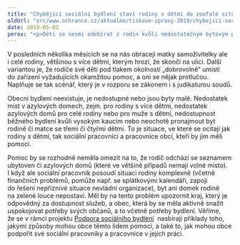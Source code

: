 ```yaml
---
title: "Chybějící sociální bydlení staví rodiny s dětmi do zoufalé situace"
oldUrl: "src/www.ochrance.cz/aktualne/tiskove-zpravy-2019/chybejici-socialni-bydleni-stavi-rodiny-s-detmi-do-zoufale-situace"
date: 2019-05-02
perex: "<p>Děti se nesmí odebírat z rodin kvůli nedostatečným bytovým poměrům. Říká to občanský zákoník i soudy, včetně těch nejvyšších. Přesto však k takovým případům stále dochází. Stát totiž rezignoval na zodpovědnou bytovou politiku. Kvůli chybějícímu sociálnímu bydlení mnoha rodinám hrozí, že s dětmi skončí na ulici.</p>"
---
```


<!-- imported from the old website -->

<p>V posledních několika měsících se na nás obracejí matky samoživitelky ale i celé rodiny, většinou s více dětmi, kterým hrozí, že skončí na ulici. Další variantou je, že rodiče své děti pod tlakem okolností „dobrovolně“ umístí do zařízení vyžadujících okamžitou pomoc, a oni se nějak protlučou. Naplňuje se tak scénář, který je v rozporu se zákonem i s judikaturou soudů.</p> <p>Obecní bydlení neexistuje, je nedostupné nebo jsou byty malé. Nedostatek míst v azylových domech, zejm. pro rodiny s více dětmi, nedostatek azylových domů pro celé rodiny nebo pro muže s dětmi, nedostupnost běžného bydlení kvůli vysokým kaucím nebo neochotě pronajmout byt rodině či matce se třemi či čtyřmi dětmi. To je situace, ve které se ocitají jak rodiny s dětmi, tak sociální pracovníci a pracovnice obcí, kteří by jim měli pomoci.</p> <p>Pomoc by se rozhodně neměla omezit na to, že rodič odchází se seznamem ubytoven či azylových domů (které ve většině případů nemají volné místo). I když ale sociální pracovník posoudí situaci rodiny komplexně (včetně finančních problémů, pomůže např. se splátkovými kalendáři, zapojí do řešení nepříznivé situace nevládní organizace), byt ani domek rodině na zelené louce nepostaví. Měl by na tento problém upozornit kraj, který je odpovědný za dostupnost služeb, a obec, která by se měla aktivně snažit uspokojovat potřeby svých občanů, a to včetně potřeby bydlení. Věříme, že se v rámci projektu <a title="Otevření do nového okna" href="http://www.socialnibydleni.mpsv.cz/cs/" target="_blank">Podpora sociálního bydlení</a> <img alt="" src="https://www.ochrance.cz/typo3/ext/od_linkdesc/icons/external.gif" class="od_linkdesc_icon_external" /> nasbírají příklady toho, jakými způsoby mohou obce těmto lidem pomoci, a také to, jak mohou obce podpořit své sociální pracovníky a pracovnice v jejich práci. </p>
